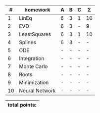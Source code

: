 
| #  |    homework                   | A | B | C | Σ   |
| -- | ----------------------------- | - | - | - | --- |
| 1  | LinEq                         | 6 | 3 | 1 | 10  |
| 2  | EVD                           | 6 | 3 | - |  9  |
| 3  | LeastSquares                  | 6 | 3 | 1 | 10  |
| 4  | Splines                       | 6 | 3 | - |  -  |
| 5  | ODE                           | - | - | - |  -  |
| 6  | Integration                   | - | - | - |  -  |
| 7  | Monte Carlo                   | - | - | - |  -  |
| 8  | Roots                         | - | - | - |  -  |
| 9  | Minimization                  | - | - | - |  -  |
| 10 | Neural Network                | - | - | - |  -  |
 

|                    total points:     |
| ------------------------------------ |